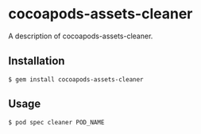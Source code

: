 # cocoapods-assets-cleaner

A description of cocoapods-assets-cleaner.

## Installation

    $ gem install cocoapods-assets-cleaner

## Usage

    $ pod spec cleaner POD_NAME
